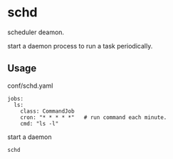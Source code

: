 # schd
scheduler deamon.

start a daemon process to run a task periodically.

## Usage

conf/schd.yaml
```
jobs:
  ls:
    class: CommandJob
    cron: "* * * * *"   # run command each minute.
    cmd: "ls -l"
```

start a daemon

```
schd 
```